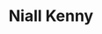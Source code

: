 ---
title: Niall Kenny
position: 0
image: "/assets/img/og-image.png"
showreel: 284202755
pagination:
  enabled: true
  collection: projects
  sort_field: position
layout: home
---